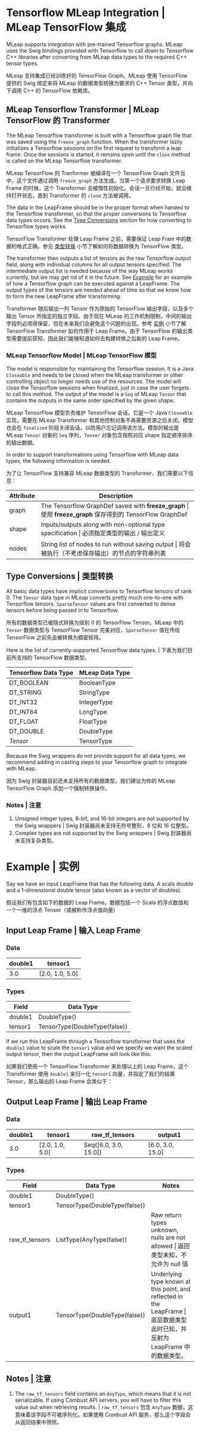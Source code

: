 # Tensorflow MLeap Integration | MLeap TensorFlow 集成

MLeap supports integration with pre-trained Tensorflow graphs. MLeap uses the Swig bindings provided with Tensorflow to call down to Tensorflow C++ libraries after converting from MLeap data types to the required C++ tensor types.

MLeap 支持集成已经训练好的 TensorFlow Graph。MLeap 使用 TensorFlow 提供的 Swig 绑定来将 MLeap 的数据类型转换为要求的 C++ Tensor 类型，并向下调用 C++ 的 TensorFlow 依赖库。

## MLeap Tensorflow Transformer | MLeap TensorFlow 的 Transformer

The MLeap Tensorflow transformer is built with a Tensorflow graph file that was saved using the `freeze_graph` function. When the transformer lazily initializes a Tensorflow sessions on the first request to transform a leap frame. Once the sessions is started, it remains open until the `close` method is called on the MLeap Tensorflow transformer.

MLeap TensorFlow 的 Tranformer 被编译在一个 TensorFlow Graph 文件当中，这个文件通过调用 `freeze_graph` 方法生成。当第一个请求要求转换 Leap Frame 的时候，这个 Transformer 会被惰性初始化。会话一旦已经开始，就会维持打开状态，直到 Transformer 的 `close` 方法被调用。

The data in the LeapFrame should be in the proper format when handed to the Tensorflow transformer, so that the proper conversions to Tensorflow data types occurs. See the [Type Conversions](#type-conversions) section for how converting to Tensorflow types works.

TensorFlow Transformer 处理 Leap Frame 之前，需要保证 Leap Fram 中的数据的格式正确。参见 [类型转换](#type-conversions) 小节了解如何将数据转换为 TensorFlow 类型。

The transformer then outputs a list of tensors as the raw Tensorflow output field, along with individual columns for all output tensors specified. The intermediate output list is needed because of the way MLeap works currently, but we may get rid of it in the future. See [Example](#example) for an example of how a Tensorflow graph can be executed against a LeapFrame. The output types of the tensors are needed ahead of time so that we know how to form the new LeapFrame after transforming.

Transformer 随后输出一列 Tensor 作为原始的 TensorFlow 输出字段，以及多个输出 Tensor 所指定的独立字段。由于现在 MLeap 的工作机制限制，中间的输出字段列必须得保留，但在未来我们会避免这个问题的出现。参考 [实例](#example) 小节了解 TensorFlow Transformer 如何作用于 Leap Frame。由于 TensorFlow 的输出类型需要提前获知，因此我们能够知道如何去构建转换之后新的 Leap Frame。

### MLeap Tensorflow Model | MLeap TensorFlow 模型

The model is responsible for maintaining the Tensorflow session. It is a Java `Closeable` and needs to be closed when the MLeap transformer or other controlling object no longer needs use of the resources. The model will close the Tensorflow sessions when finalized, just in case the user forgets to call this method. The output of the model is a `Seq` of MLeap `Tensor` that contains the outputs in the same order specified by the given shape.

MLeap TensorFlow 模型负责维护 TensorFlow 会话，它是一个 Java `Closeable` 实现，需要在 MLeap Transformer 和其他控制对象不再需要资源之后关闭。模型也会在 `finalized` 阶段关闭会话，以防用户忘记调用该方法。模型的输出是 MLeap `Tensor` 对象的 `Seq` 序列，`Tensor` 对象包含按照对应 shape 指定顺序排序的输出数据。

In order to support transformations using Tensorflow with MLeap data types, the following information is needed.

为了让 TensorFlow 支持兼容 MLeap 数据类型的 Transformer，我们需要以下信息：

| Attribute | Description |
|---|---|
| graph | The Tensorflow GraphDef saved with __freeze_graph__ \| 使用 **freeze_graph** 保存得到的 TensorFlow GraphDef |
| shape | Inputs/outputs along with non-optional type specification \| 必须指定类型的输出 / 输出定义 |
| nodes | String list of nodes to run without saving output \| 将会被执行（不考虑保存输出）的节点的字符串列表 |

## Type Conversions | 类型转换

All basic data types have implicit conversions to Tensorflow tensors of rank 0. The `Tensor` data type in MLeap converts pretty much one-to-one with Tensorflow tensors. `SparseTensor` values are first converted to dense tensors before being passed in to Tensorflow.

所有的数据类型已被隐式转换为级别 0 的 TensorFlow Tensor。MLeap 中的`Tensor` 数据类型与 TensorFlow Tensor 完美对应，`SparseTensor` 值在传给 TensorFlow 之前先会被转换为稠密矩阵。

Here is the list of currently-supported Tensorflow data types. | 下表为我们目前所支持的 TensorFlow 数据类型。

| Tensorflow Data Type | MLeap Data Type |
|---|---|
| DT_BOOLEAN | BooleanType |
| DT_STRING | StringType |
| DT_INT32 | IntegerType |
| DT_INT64 | LongType |
| DT_FLOAT | FloatType |
| DT_DOUBLE | DoubleType |
| _Tensor_ | TensorType |

Because the Swig wrappers do not provide support for all data types, we recommend adding in casting steps to your Tensorflow graph to integrate with MLeap.

因为 Swig 封装器目前还未支持所有的数据类型，我们建议为你的 MLeap TensorFlow Graph 添加一个强制转换操作。

### Notes | 注意

1. Unsigned integer types, 8-bit, and 16-bit integers are not supported by the Swig wrappers |  Swig 封装器尚未支持无符号整形，8 位和 16 位整型。
2. Complex types are not supported by the Swig wrappers | Swig 封装器尚未支持复杂类型。

# Example | 实例

Say we have an input LeapFrame that has the following data. A scala double and a 1-dimensional double tensor (also known as a vector of doubles).

假设我们有包含如下的数据的 Leap Frame。数据包括一个 Scala 的浮点数值和一个一维的浮点 Tensor（或被称作浮点值向量）

## Input Leap Frame | 输入 Leap Frame

### Data


| double1 | tensor1 |
|---|---|
| 3.0 | [2.0, 1.0, 5.0] |

### Types

| Field | Data Type |
|---|---|
| double1 | DoubleType() |
| tensor1 | TensorType(DoubleType(false)) |

If we run this LeapFrame through a Tensorflow transformer that uses the `double1` value to scale the `tensor1` value and we specify we want the scaled output tensor, then the output LeapFrame will look like this:

如果我们使用一个 TensorFlow Transformer 来处理以上的 Leap Frame，这个 Transformer 使用 `double1` 来归一化 `tensor1` 向量，并指定了我们的结果 Tensor，那么输出的 Leap Frame 会类似于：

## Output Leap Frame | 输出 Leap Frame

### Data

| double1 | tensor1 | raw_tf_tensors | output1 |
|---|---|---|---|
| 3.0 | [2.0, 1.0, 5.0] | Seq([6.0, 3.0, 15.0]) | [6.0, 3.0, 15.0] |

### Types

| Field | Data Type | Notes |
|---|---|---|
| double1 | DoubleType() | |
| tensor1 | TensorType(DoubleType(false)) | |
| raw_tf_tensors | ListType(AnyType(false))  | Raw return types unknown, nulls are not allowed \| 返回类型未知，不允许为 null 值 |
| output1 | TensorType(DoubleType(false)) | Underlying type known at this point, and reflected in the LeapFrame \| 底层数据类型此时已知，并反射为 LeapFrame 中的数据类型。 |

## Notes | 注意

1. The `raw_tf_tensors` field contains an `AnyType`, which means that it is not serializable. If using Combust API servers, you will have to filter this value out when retrieving results. | `raw_tf_tensors` 包含 `AnyType` 数据，这意味着该字段不可被序列化。如果使用 Combust API 服务，那么这个字段会从返回结果中筛除。
